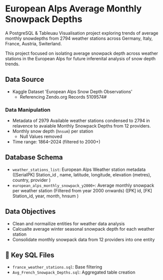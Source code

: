 # European Alps Average Monthly Snowpack Depths
A PostgreSQL & Tableuau Visualisation project exploring trends of average monthly snowdepths from 2794 weather stations across Germany, Italy, France, Austria, Switerland.

This project focused on isolating average snowpack depth across weather stations in the European Alps for future inferenital analysis of snow depth trends.

## Data Source
- Kaggle Dataset 'European Alps Snow Depth Observations'
  - Referencing Zendo.org Records 5109574#
    
   
### Data Manipulation
- Metadata of 2979 Available weather stations condensed to 2794 in relavence to avaiable Monthly Snowpack Depths from 12 providers. 
- Monthly snow depth (`hnsum`) per station
  - Null Values removed
- Time range: 1864–2024 (filtered to 2000+)

## Database Schema

- `weather_stations_list`: European Alps Weather station metadata
    ([SerialPK] Station_id ,
    name, 
    latitude, 
    longitude, 
    elevation (metres), 
    country, 
    provider )
- `european_alps_monthly_snowpack_y2000+`: Average monthly snowpack per weather station (Filtered from year 2000 onwards)
    ([PK] id,
    [FK] Station_id,
    year,
    month,
    hnsum
    )


## Data Objectives
- Clean and normailize entities for weather data analysis
- Calcualte average winter seasonal snowpack depth for each weather station
- Consolidate monthly snowpack data from 12 providers into one entity

## 📂 Key SQL Files
- `france_weather_stations.sql`: Base filtering
- `Avg_French_Snowpack_Depths.sql`: Aggregated table creation

  
